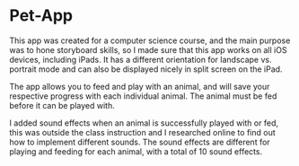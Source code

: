 # Pet-App
This app was created for a computer science course, and the main purpose was to hone storyboard skills, so I made sure that this app works on all iOS devices, including iPads. It has a different orientation for landscape vs. portrait mode and can also be displayed nicely in split screen on the iPad.

The app allows you to feed and play with an animal, and will save your respective progress with each individual animal. The animal must be fed before it can be played with. 

I added sound effects when an animal is successfully played with or fed, this was outside the class instruction and I researched online to find out how to implement different sounds. The sound effects are different for playing and feeding for each animal, with a total of 10 sound effects.
